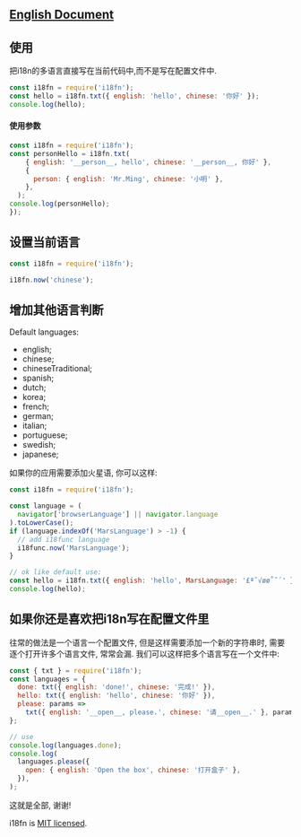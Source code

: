 ## [English Document](./README.md)

## 使用

把i18n的多语言直接写在当前代码中,而不是写在配置文件中.

```js
const i18fn = require('i18fn');
const hello = i18fn.txt({ english: 'hello', chinese: '你好' });
console.log(hello);
```

#### 使用参数

```js
const i18fn = require('i18fn');
const personHello = i18fn.txt(
    { english: '__person__, hello', chinese: '__person__, 你好' },
    {
      person: { english: 'Mr.Ming', chinese: '小明' },
    },
  );
console.log(personHello);
});
```

## 设置当前语言

```js
const i18fn = require('i18fn');

i18fn.now('chinese');
```

## 增加其他语言判断

Default languages:
- english;
- chinese;
- chineseTraditional;
- spanish;
- dutch;
- korea;
- french;
- german;
- italian;
- portuguese;
- swedish;
- japanese;

如果你的应用需要添加火星语, 你可以这样:

```js
const i18fn = require('i18fn');

const language = (
  navigator['browserLanguage'] || navigator.language
).toLowerCase();
if (language.indexOf('MarsLanguage') > -1) {
  // add i18func language
  i18func.now('MarsLanguage');
}

// ok like default use:
const hello = i18fn.txt({ english: 'hello', MarsLanguage: '£ª˜√øø˚˜´' });
console.log(hello);
```

## 如果你还是喜欢把i18n写在配置文件里

往常的做法是一个语言一个配置文件, 但是这样需要添加一个新的字符串时, 需要逐个打开许多个语言文件, 常常会漏. 我们可以这样把多个语言写在一个文件中:

```js
const { txt } = require('i18fn');
const languages = {
  done: txt({ english: 'done!', chinese: '完成!' }),
  hello: txt({ english: 'hello', chinese: '你好' }),
  please: params =>
    txt({ english: '__open__, please.', chinese: '请__open__.' }, params),
};

// use
console.log(languages.done);
console.log(
  languages.please({
    open: { english: 'Open the box', chinese: '打开盒子' },
  }),
);
```

这就是全部, 谢谢!

i18fn is [MIT licensed](./LICENSE).

